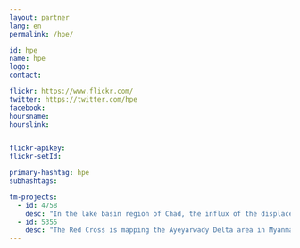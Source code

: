 ```yaml
---
layout: partner
lang: en
permalink: /hpe/

id: hpe
name: hpe
logo:
contact:

flickr: https://www.flickr.com/
twitter: https://twitter.com/hpe
facebook:
hoursname:
hourslink:


flickr-apikey:
flickr-setId:

primary-hashtag: hpe
subhashtags:

tm-projects:
  - id: 4758
    desc: "In the lake basin region of Chad, the influx of the displaced population is exerting pressure over scarce essential resources. This has resulted in a sharp increase of humanitarian needs in food, healthcare and water, hygiene and sanitation for both IDPs and host communities. Moreover, around 780 unaccompanied children require protection, psychosocial support and recreational activities. This is due to increased conflict in South-Western Diffa region of Niger which is part of the lake Chad basin."
  - id: 5355
    desc: "The Red Cross is mapping the Ayeyarwady Delta area in Myanmar as part of a multi-year mapping and data readiness activity to better understand where critical infrastructure and roads are to inform decision making during potential disasters. As recently as 2008 a cyclone killed at least 77,000 people with over 55,900 missing, and left about 2.5 million homeless."
---
```

